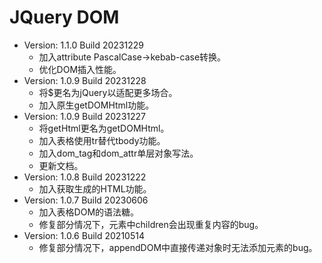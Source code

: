# JQuery DOM
- Version: 1.1.0 Build 20231229
	- 加入attribute PascalCase→kebab-case转换。
	- 优化DOM插入性能。
- Version: 1.0.9 Build 20231228
	- 将$更名为jQuery以适配更多场合。
	- 加入原生getDOMHtml功能。
- Version: 1.0.9 Build 20231227
	- 将getHtml更名为getDOMHtml。
	- 加入表格使用tr替代tbody功能。
	- 加入dom_tag和dom_attr单层对象写法。
	- 更新文档。
- Version: 1.0.8 Build 20231222
	- 加入获取生成的HTML功能。
- Version: 1.0.7 Build 20230606
	- 加入表格DOM的语法糖。
	- 修复部分情况下，元素中children会出现重复内容的bug。
- Version: 1.0.6 Build 20210514
	- 修复部分情况下，appendDOM中直接传递对象时无法添加元素的bug。